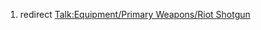 1.  redirect [Talk:Equipment/Primary Weapons/Riot
    Shotgun](Talk:Equipment/Primary_Weapons/Riot_Shotgun "wikilink")